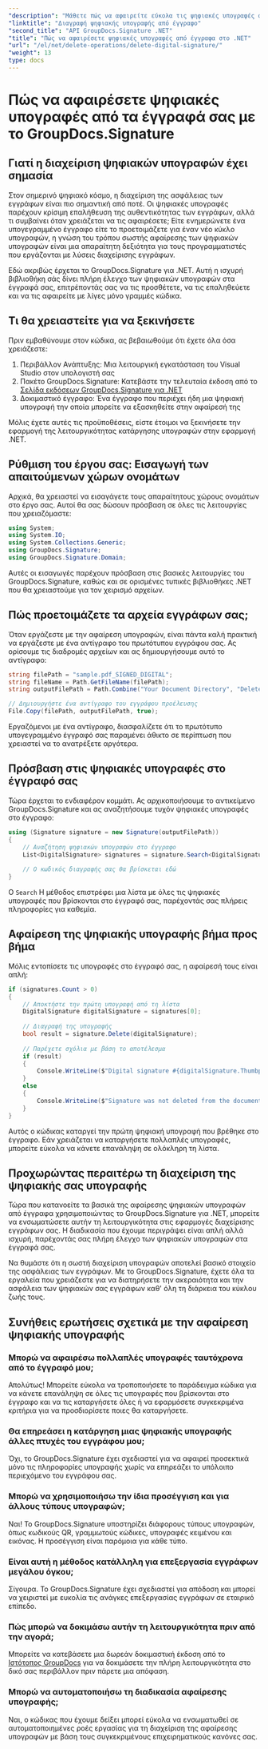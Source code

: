 ```yaml
---
"description": "Μάθετε πώς να αφαιρείτε εύκολα τις ψηφιακές υπογραφές από τα έγγραφά σας χρησιμοποιώντας το GroupDocs.Signature για .NET. Ο αναλυτικός οδηγός μας σάς βοηθά να διατηρείτε την ασφάλεια των εγγράφων σας χωρίς κόπο."
"linktitle": "Διαγραφή ψηφιακής υπογραφής από έγγραφο"
"second_title": "API GroupDocs.Signature .NET"
"title": "Πώς να αφαιρέσετε ψηφιακές υπογραφές από έγγραφα στο .NET"
"url": "/el/net/delete-operations/delete-digital-signature/"
"weight": 13
type: docs
---
```

# Πώς να αφαιρέσετε ψηφιακές υπογραφές από τα έγγραφά σας με το GroupDocs.Signature

## Γιατί η διαχείριση ψηφιακών υπογραφών έχει σημασία

Στον σημερινό ψηφιακό κόσμο, η διαχείριση της ασφάλειας των εγγράφων είναι πιο σημαντική από ποτέ. Οι ψηφιακές υπογραφές παρέχουν κρίσιμη επαλήθευση της αυθεντικότητας των εγγράφων, αλλά τι συμβαίνει όταν χρειάζεται να τις αφαιρέσετε; Είτε ενημερώνετε ένα υπογεγραμμένο έγγραφο είτε το προετοιμάζετε για έναν νέο κύκλο υπογραφών, η γνώση του τρόπου σωστής αφαίρεσης των ψηφιακών υπογραφών είναι μια απαραίτητη δεξιότητα για τους προγραμματιστές που εργάζονται με λύσεις διαχείρισης εγγράφων.

Εδώ ακριβώς έρχεται το GroupDocs.Signature για .NET. Αυτή η ισχυρή βιβλιοθήκη σάς δίνει πλήρη έλεγχο των ψηφιακών υπογραφών στα έγγραφά σας, επιτρέποντάς σας να τις προσθέτετε, να τις επαληθεύετε και να τις αφαιρείτε με λίγες μόνο γραμμές κώδικα.

## Τι θα χρειαστείτε για να ξεκινήσετε

Πριν εμβαθύνουμε στον κώδικα, ας βεβαιωθούμε ότι έχετε όλα όσα χρειάζεστε:

1. Περιβάλλον Ανάπτυξης: Μια λειτουργική εγκατάσταση του Visual Studio στον υπολογιστή σας
2. Πακέτο GroupDocs.Signature: Κατεβάστε την τελευταία έκδοση από το [Σελίδα εκδόσεων GroupDocs.Signature για .NET](https://releases.groupdocs.com/signature/net/)
3. Δοκιμαστικό έγγραφο: Ένα έγγραφο που περιέχει ήδη μια ψηφιακή υπογραφή την οποία μπορείτε να εξασκηθείτε στην αφαίρεσή της

Μόλις έχετε αυτές τις προϋποθέσεις, είστε έτοιμοι να ξεκινήσετε την εφαρμογή της λειτουργικότητας κατάργησης υπογραφών στην εφαρμογή .NET.

## Ρύθμιση του έργου σας: Εισαγωγή των απαιτούμενων χώρων ονομάτων

Αρχικά, θα χρειαστεί να εισαγάγετε τους απαραίτητους χώρους ονομάτων στο έργο σας. Αυτοί θα σας δώσουν πρόσβαση σε όλες τις λειτουργίες που χρειαζόμαστε:

```csharp
using System;
using System.IO;
using System.Collections.Generic;
using GroupDocs.Signature;
using GroupDocs.Signature.Domain;
```

Αυτές οι εισαγωγές παρέχουν πρόσβαση στις βασικές λειτουργίες του GroupDocs.Signature, καθώς και σε ορισμένες τυπικές βιβλιοθήκες .NET που θα χρειαστούμε για τον χειρισμό αρχείων.

## Πώς προετοιμάζετε τα αρχεία εγγράφων σας;

Όταν εργάζεστε με την αφαίρεση υπογραφών, είναι πάντα καλή πρακτική να εργάζεστε με ένα αντίγραφο του πρωτότυπου εγγράφου σας. Ας ορίσουμε τις διαδρομές αρχείων και ας δημιουργήσουμε αυτό το αντίγραφο:

```csharp
string filePath = "sample.pdf_SIGNED_DIGITAL";
string fileName = Path.GetFileName(filePath);
string outputFilePath = Path.Combine("Your Document Directory", "DeleteDigital", fileName);

// Δημιουργήστε ένα αντίγραφο του εγγράφου προέλευσης
File.Copy(filePath, outputFilePath, true);
```

Εργαζόμενοι με ένα αντίγραφο, διασφαλίζετε ότι το πρωτότυπο υπογεγραμμένο έγγραφό σας παραμένει άθικτο σε περίπτωση που χρειαστεί να το ανατρέξετε αργότερα.

## Πρόσβαση στις ψηφιακές υπογραφές στο έγγραφό σας

Τώρα έρχεται το ενδιαφέρον κομμάτι. Ας αρχικοποιήσουμε το αντικείμενο GroupDocs.Signature και ας αναζητήσουμε τυχόν ψηφιακές υπογραφές στο έγγραφο:

```csharp
using (Signature signature = new Signature(outputFilePath))
{
    // Αναζήτηση ψηφιακών υπογραφών στο έγγραφο
    List<DigitalSignature> signatures = signature.Search<DigitalSignature>(SignatureType.Digital);
    
    // Ο κωδικός διαγραφής σας θα βρίσκεται εδώ
}
```

Ο `Search` Η μέθοδος επιστρέφει μια λίστα με όλες τις ψηφιακές υπογραφές που βρίσκονται στο έγγραφό σας, παρέχοντάς σας πλήρεις πληροφορίες για καθεμία.

## Αφαίρεση της ψηφιακής υπογραφής βήμα προς βήμα

Μόλις εντοπίσετε τις υπογραφές στο έγγραφό σας, η αφαίρεσή τους είναι απλή:

```csharp
if (signatures.Count > 0)
{
    // Αποκτήστε την πρώτη υπογραφή από τη λίστα
    DigitalSignature digitalSignature = signatures[0];
    
    // Διαγραφή της υπογραφής
    bool result = signature.Delete(digitalSignature);
    
    // Παρέχετε σχόλια με βάση το αποτέλεσμα
    if (result)
    {
        Console.WriteLine($"Digital signature #{digitalSignature.Thumbprint} from {digitalSignature.SignTime.ToShortDateString()} was deleted from document ['{fileName}'].");
    }
    else
    {
        Console.WriteLine($"Signature was not deleted from the document! Signature# {digitalSignature.Thumbprint} was not found!");
    }
}
```

Αυτός ο κώδικας καταργεί την πρώτη ψηφιακή υπογραφή που βρέθηκε στο έγγραφο. Εάν χρειάζεται να καταργήσετε πολλαπλές υπογραφές, μπορείτε εύκολα να κάνετε επανάληψη σε ολόκληρη τη λίστα.

## Προχωρώντας περαιτέρω τη διαχείριση της ψηφιακής σας υπογραφής

Τώρα που κατανοείτε τα βασικά της αφαίρεσης ψηφιακών υπογραφών από έγγραφα χρησιμοποιώντας το GroupDocs.Signature για .NET, μπορείτε να ενσωματώσετε αυτήν τη λειτουργικότητα στις εφαρμογές διαχείρισης εγγράφων σας. Η διαδικασία που έχουμε περιγράψει είναι απλή αλλά ισχυρή, παρέχοντάς σας πλήρη έλεγχο των ψηφιακών υπογραφών στα έγγραφά σας.

Να θυμάστε ότι η σωστή διαχείριση υπογραφών αποτελεί βασικό στοιχείο της ασφάλειας των εγγράφων. Με το GroupDocs.Signature, έχετε όλα τα εργαλεία που χρειάζεστε για να διατηρήσετε την ακεραιότητα και την ασφάλεια των ψηφιακών σας εγγράφων καθ' όλη τη διάρκεια του κύκλου ζωής τους.

## Συνήθεις ερωτήσεις σχετικά με την αφαίρεση ψηφιακής υπογραφής

### Μπορώ να αφαιρέσω πολλαπλές υπογραφές ταυτόχρονα από το έγγραφό μου;
Απολύτως! Μπορείτε εύκολα να τροποποιήσετε το παράδειγμα κώδικα για να κάνετε επανάληψη σε όλες τις υπογραφές που βρίσκονται στο έγγραφο και να τις καταργήσετε όλες ή να εφαρμόσετε συγκεκριμένα κριτήρια για να προσδιορίσετε ποιες θα καταργήσετε.

### Θα επηρεάσει η κατάργηση μιας ψηφιακής υπογραφής άλλες πτυχές του εγγράφου μου;
Όχι, το GroupDocs.Signature έχει σχεδιαστεί για να αφαιρεί προσεκτικά μόνο τις πληροφορίες υπογραφής χωρίς να επηρεάζει το υπόλοιπο περιεχόμενο του εγγράφου σας.

### Μπορώ να χρησιμοποιήσω την ίδια προσέγγιση και για άλλους τύπους υπογραφών;
Ναι! Το GroupDocs.Signature υποστηρίζει διάφορους τύπους υπογραφών, όπως κωδικούς QR, γραμμωτούς κώδικες, υπογραφές κειμένου και εικόνας. Η προσέγγιση είναι παρόμοια για κάθε τύπο.

### Είναι αυτή η μέθοδος κατάλληλη για επεξεργασία εγγράφων μεγάλου όγκου;
Σίγουρα. Το GroupDocs.Signature έχει σχεδιαστεί για απόδοση και μπορεί να χειριστεί με ευκολία τις ανάγκες επεξεργασίας εγγράφων σε εταιρικό επίπεδο.

### Πώς μπορώ να δοκιμάσω αυτήν τη λειτουργικότητα πριν από την αγορά;
Μπορείτε να κατεβάσετε μια δωρεάν δοκιμαστική έκδοση από το [Ιστότοπος GroupDocs](https://releases.groupdocs.com/) για να δοκιμάσετε την πλήρη λειτουργικότητα στο δικό σας περιβάλλον πριν πάρετε μια απόφαση.

### Μπορώ να αυτοματοποιήσω τη διαδικασία αφαίρεσης υπογραφής;
Ναι, ο κώδικας που έχουμε δείξει μπορεί εύκολα να ενσωματωθεί σε αυτοματοποιημένες ροές εργασίας για τη διαχείριση της αφαίρεσης υπογραφών με βάση τους συγκεκριμένους επιχειρηματικούς κανόνες σας.
